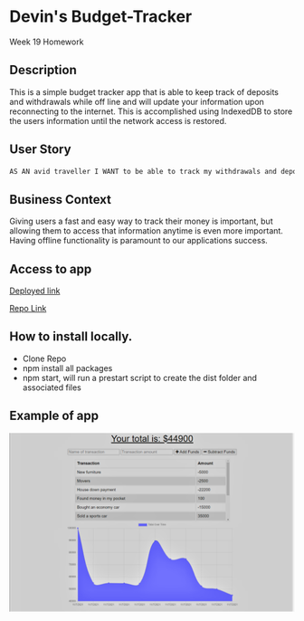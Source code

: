 # Devin's Budget-Tracker
Week 19 Homework

## Description

This is a simple budget tracker app that is able to keep track of deposits and withdrawals while off line and will update your information upon reconnecting to the internet. This is accomplished using IndexedDB to store the users information until the network access is restored. 

## User Story

```md
AS AN avid traveller I WANT to be able to track my withdrawals and deposits with or without a data/internet connection SO THAT my account balance is accurate when I am traveling
```

## Business Context

Giving users a fast and easy way to track their money is important, but allowing them to access that information anytime is even more important. Having offline functionality is paramount to our applications success.

## Access to app

[Deployed link](https://devins-budget-tracker.herokuapp.com/)

[Repo Link](https://github.com/DMosca2021/dm_Budget-Tracker)

## How to install locally. 

- Clone Repo
- npm install all packages
- npm start, will run a prestart script to create the dist folder and associated files

## Example of app

![Screenshot](./public/images/budget-scrnsht.png)

